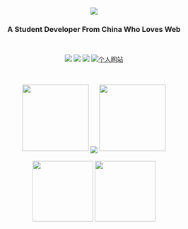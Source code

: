 <h1 align="center">
  <a href="https://igdragon.top">
    <img src="https://readme-typing-svg.herokuapp.com?size=27&center=true&vCenter=true&width=850&lines=Hi+%2C+I'm+P1Kaj1uu%EF%BC%81%E9%9B%B6%E5%A3%B9%E5%B9%B4%E5%A4%8F%EF%BC%8C%E7%94%9F%E4%BA%8E%E5%8D%97%E6%96%B9%EF%BC%81%E6%AC%A2%E8%BF%8E%E6%82%A8%E6%9D%A5%E5%88%B0%E6%88%91%E7%9A%84GitHub%EF%BC%81" />
  </a>
</h1>
<h3 align="center">A Student Developer From China Who Loves Web</h3>
<br>
<!-- 徽章start -->
<p align="center">
  <!-- Github徽章 -->
  <a href="https://github.com/P1Kaj1uu" target="_blank"><img src="https://img.shields.io/badge/GitHub-P1Kaj1uu-brightgreen"></a>
  <!-- Gitee徽章 -->
  <a href="https://gitee.com/P1Kaj1uou" target="_blank"><img src="https://img.shields.io/badge/Gitee-P1Kaj1uou-orange"></a>
  <!-- CSDN徽章 -->
 <a href="https://blog.csdn.net/D891523233?type=blog" target="_blank"><img src="https://img.shields.io/badge/CSDN-%E4%B8%AA%E4%BA%BA%E5%8D%9A%E5%AE%A2-yellow"></a>
  <!-- 个人网站徽章 -->
  <a href="https://igdragon.top" target="_blank">
    <img src="https://img.shields.io/badge/website-%E4%B8%AA%E4%BA%BA%E7%BD%91%E7%AB%99-blue" alt="个人网站">
  </a>
</p>
<!-- 徽章end -->
<br>
<br>
<!-- Github连续打卡start -->
<div align="center">
  <img width="150" src="https://cdn.jsdelivr.net/gh/sun0225SUN/photos/images/202108300310676.png" />
  <img align="center" src="https://github-readme-streak-stats.herokuapp.com/?user=P1Kaj1uu&theme=dark&hide_border=true" />
  <img width="150" src="https://cdn.jsdelivr.net/gh/sun0225SUN/photos/images/202108300312623.png" />
</div>
<!-- Github连续打卡end -->
<br>
<!-- 统计卡片start -->
<div align="center">
  <img height="137px" src="https://github-readme-stats.vercel.app/api?username=P1Kaj1uu&hide_title=true&hide_border=true&show_icons=trueline_height=21&text_color=000&icon_color=000&bg_color=0,df614c,c55b64,a15285&theme=radical" />
  <img height="137px" src="https://github-readme-stats.vercel.app/api/top-langs/?username=P1Kaj1uu&hide_title=true&hide_border=true&layout=compact&langs_count=6&text_color=000&icon_color=fff&bg_color=0,df614c,c55b64,a15285&theme=graywhite" />
</div>
<!-- 统计卡片end -->


